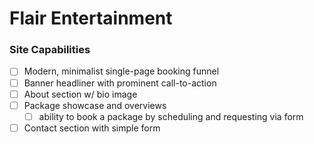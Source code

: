# Flair Entertainment

### Site Capabilities

- [  ] Modern, minimalist single-page booking funnel
- [  ] Banner headliner with prominent call-to-action
- [  ] About section w/ bio image
- [  ] Package showcase and overviews
  - [  ] ability to book a package by scheduling and requesting via form
- [  ] Contact section with simple form
